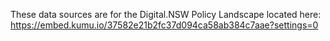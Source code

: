 These data sources are for the Digital.NSW Policy Landscape located here: https://embed.kumu.io/37582e21b2fc37d094ca58ab384c7aae?settings=0
